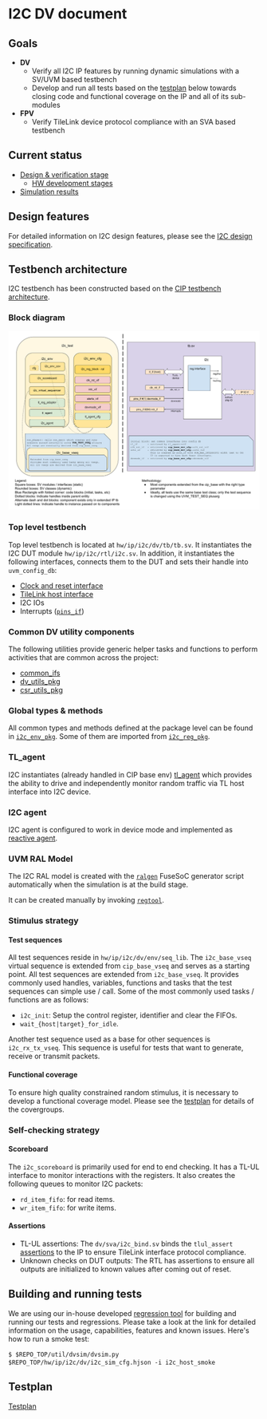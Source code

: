 # I2C DV document

## Goals
* **DV**
  * Verify all I2C IP features by running dynamic simulations with a SV/UVM based testbench
  * Develop and run all tests based on the [testplan](#testplan) below towards closing code and functional coverage on the IP and all of its sub-modules
* **FPV**
  * Verify TileLink device protocol compliance with an SVA based testbench

## Current status
* [Design & verification stage](../../../README.md)
  * [HW development stages](../../../../doc/project_governance/development_stages.md)
* [Simulation results](https://reports.opentitan.org/hw/ip/i2c/dv/latest/report.html)

## Design features
For detailed information on I2C design features, please see the
[I2C design specification](../README.md).

## Testbench architecture
I2C testbench has been constructed based on the
[CIP testbench architecture](../../../dv/sv/cip_lib/README.md).

### Block diagram
![Block diagram](./doc/tb.svg)

### Top level testbench
Top level testbench is located at `hw/ip/i2c/dv/tb/tb.sv`. It instantiates the I2C DUT module `hw/ip/i2c/rtl/i2c.sv`.
In addition, it instantiates the following interfaces, connects them to the DUT and sets their handle into `uvm_config_db`:
* [Clock and reset interface](../../../dv/sv/common_ifs/README.md)
* [TileLink host interface](../../../dv/sv/tl_agent/README.md)
* I2C IOs
* Interrupts ([`pins_if`](../../../dv/sv/common_ifs/README.md))

### Common DV utility components
The following utilities provide generic helper tasks and functions to perform activities that are common across the project:
* [common_ifs](../../../dv/sv/common_ifs/README.md)
* [dv_utils_pkg](../../../dv/sv/dv_utils/README.md)
* [csr_utils_pkg](../../../dv/sv/csr_utils/README.md)

### Global types & methods
All common types and methods defined at the package level can be found in [`i2c_env_pkg`](https://github.com/lowRISC/opentitan/blob/master/hw/ip/i2c/dv/env/i2c_env_pkg.sv).
Some of them are imported from [`i2c_reg_pkg`](https://github.com/lowRISC/opentitan/blob/master/hw/ip/i2c/rtl/i2c_reg_pkg.sv).

### TL_agent
I2C instantiates (already handled in CIP base env) [tl_agent](../../../dv/sv/tl_agent/README.md)
which provides the ability to drive and independently monitor random traffic via
TL host interface into I2C device.

### I2C agent
I2C agent is configured to work in device mode and implemented as [reactive agent](https://www.verilab.com/files/mastering_reactive_slaves.pdf).

### UVM RAL Model
The I2C RAL model is created with the [`ralgen`](../../../dv/tools/ralgen/README.md) FuseSoC generator script automatically when the simulation is at the build stage.

It can be created manually by invoking [`regtool`](../../../../util/reggen/doc/setup_and_use.md).

### Stimulus strategy
#### Test sequences
All test sequences reside in `hw/ip/i2c/dv/env/seq_lib`.
The `i2c_base_vseq` virtual sequence is extended from `cip_base_vseq` and serves as a starting point.
All test sequences are extended from `i2c_base_vseq`.
It provides commonly used handles, variables, functions and tasks that the test sequences can simple use / call.
Some of the most commonly used tasks / functions are as follows:
* `i2c_init`: Setup the control register, identifier and clear the FIFOs.
* `wait_{host|target}_for_idle`.

Another test sequence used as a base for other sequences is `i2c_rx_tx_vseq`.
This sequence is useful for tests that want to generate, receive or transmit packets.

#### Functional coverage
To ensure high quality constrained random stimulus, it is necessary to develop a functional coverage model.
Please see the [testplan](../data/i2c_testplan.hjson) for details of the covergroups.

### Self-checking strategy
#### Scoreboard
The `i2c_scoreboard` is primarily used for end to end checking.
It has a TL-UL interface to monitor interactions with the registers.
It also creates the following queues to monitor I2C packets:
* `rd_item_fifo`: for read items.
* `wr_item_fifo`: for write items.

#### Assertions
* TL-UL assertions: The `dv/sva/i2c_bind.sv` binds the `tlul_assert` [assertions](../../tlul/doc/TlulProtocolChecker.md) to the IP to ensure TileLink interface protocol compliance.
* Unknown checks on DUT outputs: The RTL has assertions to ensure all outputs are initialized to known values after coming out of reset.

## Building and running tests
We are using our in-house developed [regression tool](../../../../util/dvsim/README.md) for building and running our tests and regressions.
Please take a look at the link for detailed information on the usage, capabilities, features and known issues.
Here's how to run a smoke test:
```console
$ $REPO_TOP/util/dvsim/dvsim.py $REPO_TOP/hw/ip/i2c/dv/i2c_sim_cfg.hjson -i i2c_host_smoke
```

## Testplan
[Testplan](../data/i2c_testplan.hjson)
